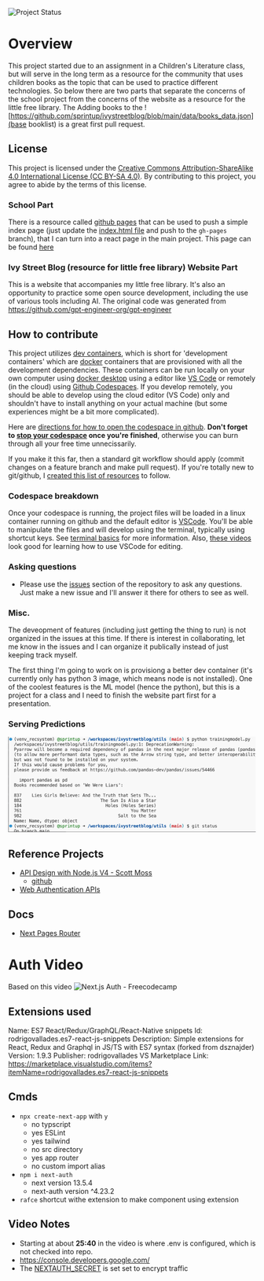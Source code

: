 ![Project Status](https://img.shields.io/badge/status-broken-red)

# Overview

This project started due to an assignment in a Children's Literature class, but will serve in the long term as a resource for the community that uses children books as the topic that can be used to practice different technologies. So below there are two parts that separate the concerns of the school project from the concerns of the website as a resource for the little free library. The Adding books to the ![https://github.com/sprintup/ivystreetblog/blob/main/data/books_data.json](base booklist) is a great first pull request.

## License

This project is licensed under the [Creative Commons Attribution-ShareAlike 4.0 International License (CC BY-SA 4.0)](https://creativecommons.org/licenses/by-sa/4.0/). By contributing to this project, you agree to abide by the terms of this license.

### School Part

There is a resource called [github pages](https://docs.github.com/en/pages/quickstart) that can be used to push a simple index page (just update the [index.html file](https://github.com/sprintup/ivystreetblog/blob/gh-pages/index.html) and push to the `gh-pages` branch), that I can turn into a react page in the main project. This page can be found [here](https://sprintup.github.io/ivystreetblog/)

### Ivy Street Blog (resource for little free library) Website Part

This is a website that accompanies my little free library. It's also an opportunity to practice some open source development, including the use of various tools including AI. The original code was generated from https://github.com/gpt-engineer-org/gpt-engineer

## How to contribute

This project utilizes [dev containers](https://containers.dev/), which is short for 'development containers' which are [docker](https://docs.docker.com/get-started/overview/) containers that are provisioned with all the development dependencies. These containers can be run locally on your own computer using [docker desktop](https://www.docker.com/products/docker-desktop/) using a editor like [VS Code](https://code.visualstudio.com/docs/devcontainers/containers) or remotely (in the cloud) using [Github Codespaces](https://docs.github.com/en/codespaces). If you develop remotely, you should be able to develop using the cloud editor (VS Code) only and shouldn't have to install anything on your actual machine (but some experiences might be a bit more complicated).

Here are [directions for how to open the codespace in github](https://docs.github.com/en/codespaces/developing-in-a-codespace/creating-a-codespace-for-a-repository#creating-a-codespace-for-a-repository). **Don't forget to [stop your codespace](https://docs.github.com/en/codespaces/developing-in-a-codespace/stopping-and-starting-a-codespace#stopping-a-codespace) once you're finished**, otherwise you can burn through all your free time unnecissarily.

If you make it this far, then a standard git workflow should apply (commit changes on a feature branch and make pull request). If you're totally new to git/github, I [created this list of resources](https://github.com/sprintup/blah?tab=readme-ov-file#additional-resources) to follow.

### Codespace breakdown

Once your codespace is running, the project files will be loaded in a linux container running on github and the default editor is [VSCode](https://code.visualstudio.com/docs). You'll be able to manipulate the files and will develop using the terminal, typically using shortcut keys. See [terminal basics](https://code.visualstudio.com/docs/terminal/basics) for more information. Also, [these videos](https://code.visualstudio.com/docs/getstarted/introvideos) look good for learning how to use VSCode for editing.

### Asking questions

- Please use the [issues](https://github.com/sprintup/ivystreetblog/issues) section of the repository to ask any questions. Just make a new issue and I'll answer it there for others to see as well.

### Misc.

The deveopment of features (including just getting the thing to run) is not organized in the issues at this time. If there is interest in collaborating, let me know in the issues and I can organize it publically instead of just keeping track myself.

The first thing I'm going to work on is provisiong a better dev container (it's currently only has python 3 image, which means node is not installed). One of the coolest features is the ML model (hence the python), but this is a project for a class and I need to finish the website part first for a presentation.

### Serving Predictions

![](public/serving-predictions.png)

## Reference Projects

- [API Design with Node.js V4 - Scott Moss](https://hendrixer.github.io/API-design-v4/)
  - [github](https://github.com/Hendrixer/API-design-v4-course)
- [Web Authentication APIs](https://firtman.github.io/authentication/)

## Docs

- [Next Pages Router](https://nextjs.org/docs/pages/building-your-application/routing)

# Auth Video

Based on this video ![Next.js Auth - Freecodecamp](https://youtu.be/MNm1XhDjX1s?si=Dg5NwwSuzblyX7kc&t=125)

## Extensions used

Name: ES7 React/Redux/GraphQL/React-Native snippets
Id: rodrigovallades.es7-react-js-snippets
Description: Simple extensions for React, Redux and Graphql in JS/TS with ES7 syntax (forked from dsznajder)
Version: 1.9.3
Publisher: rodrigovallades
VS Marketplace Link: https://marketplace.visualstudio.com/items?itemName=rodrigovallades.es7-react-js-snippets

## Cmds

- `npx create-next-app` with `y`
  - no typscript
  - yes ESLint
  - yes tailwind
  - no src directory
  - yes app router
  - no custom import alias
- `npm i next-auth`
  - next version 13.5.4
  - next-auth version ^4.23.2
- `rafce` shortcut withe extension to make component using extension

## Video Notes

- Starting at about **25:40** in the video is where .env is configured, which is not checked into repo.
- https://console.developers.google.com/
- The [NEXTAUTH_SECRET](https://next-auth.js.org/configuration/options#nextauth_secret) is set set to encrypt traffic

